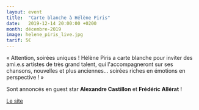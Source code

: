 ```yaml
---
layout: event
title:  "Carte blanche à Hélène Piris"
date:   2019-12-14 20:00:00 +0200
month: décembre-2019
image: helene_piris_live.jpg
tarif: 5€
---
```


« Attention, soirées uniques ! Hélène Piris a carte blanche pour inviter des ami.e.s artistes de très grand talent, qui l'accompagneront sur ses chansons, nouvelles et plus anciennes... soirées riches en émotions en perspective ! »

Sont annoncés en guest star **Alexandre Castillon** et **Frédéric Allérat** !

[Le site](http://www.helenepiris.com/)
